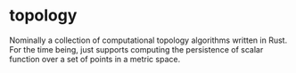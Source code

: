 # topology
Nominally a collection of computational topology algorithms written in Rust. For the time being, just supports computing the persistence of scalar function over a set of points in a metric space.
